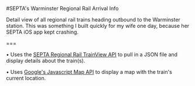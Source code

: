 #SEPTA's Warminster Regional Rail Arrival Info

Detail view of all regional rail trains heading outbound to the Warminster station. This was something I built quickly for my wife one day, because her SEPTA iOS app kept crashing.

===

• Uses the [SEPTA Regional Rail TrainView API](http://www3.septa.org/hackathon/) to pull in a JSON file and display details about the train(s).

• Uses [Google's Javascript Map API](https://developers.google.com/maps/documentation/javascript/) to display a map with the train's current location. 



